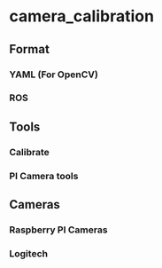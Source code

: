 # camera_calibration

## Format

### YAML (For OpenCV)


### ROS

## Tools

### Calibrate
### PI Camera tools

## Cameras

### Raspberry PI Cameras

### Logitech
